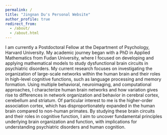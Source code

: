 ```yaml
---
permalink: /
title: "Jingnan Du's Personal Website"
author_profile: true
redirect_from: 
  - /about/
  - /about.html
---
```


I am currently a Postdoctoral Fellow at the Department of Psychology, Harvard University. My academic journey began with a PhD in Applied Mathematics from Fudan University, where I focused on developing and applying mathematical models to study dysfunctional brain circuits in psychiatric disorders. My current research focuses on investigating the organization of large-scale networks within the human brain and their roles in high-level cognitive functions, such as language processing and memory formation. Using multiple behavioral, neuroimaging, and computational approaches, I characterize human brain networks and how variation gives rise to differences in network organization and behavior in cerebral cortex, cerebellum and striatum. Of particular interest to me is the higher-order association cortex, which has disproportionately expanded in the human brain compared to non-human primates. By studying these brain circuits and their roles in cognitive function, I aim to uncover fundamental principles underlying brain organization and function, with implications for understanding psychiatric disorders and human cognition.